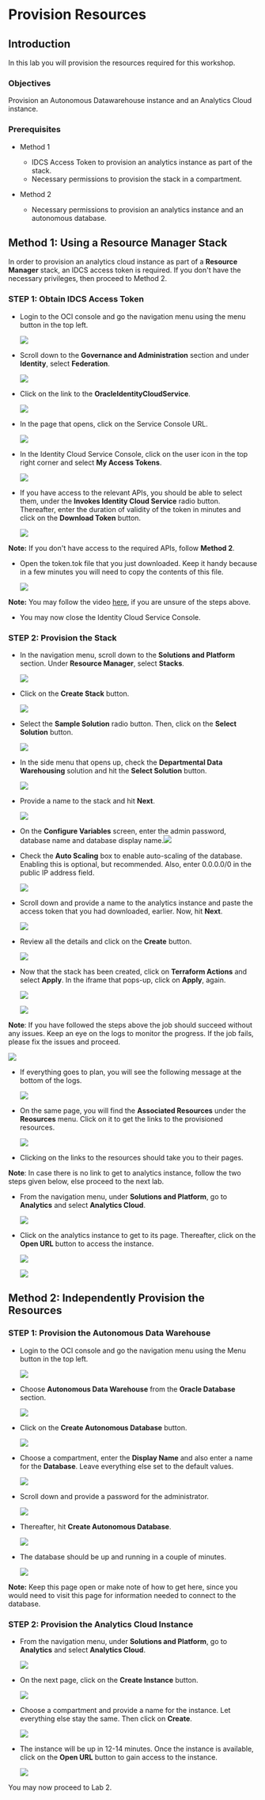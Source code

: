 # Provision Resources

## Introduction

In this lab you will provision the resources required for this workshop.

### Objectives

<!--Provision a stack comprising of an Autonomous Datawarehouse and an Analytics Cloud instance.-->
Provision an Autonomous Datawarehouse instance and an Analytics Cloud instance.

### Prerequisites

- Method 1
    - IDCS Access Token to provision an analytics instance as part of the stack.
    - Necessary permissions to provision the stack in a compartment.

- Method 2
    - Necessary permissions to provision an analytics instance and an autonomous database.

## Method 1: Using a Resource Manager Stack

In order to provision an analytics cloud instance as part of a **Resource Manager** stack, an IDCS access token is required. If you don't have the necessary privileges, then proceed to Method 2.

### STEP 1: Obtain IDCS Access Token

- Login to the OCI console and go the navigation menu using the menu button in the top left.

    ![](./images/1.1.png " ")

- Scroll down to the **Governance and Administration** section and under **Identity**, select **Federation**.

    ![](./images/1.2.png " ")

- Click on the link to the **OracleIdentityCloudService**.

    ![](./images/1.3.png " ")

- In the page that opens, click on the Service Console URL.

    ![](./images/1.4.png " ")

- In the Identity Cloud Service Console, click on the user icon in the top right corner and select **My Access Tokens**.

    ![](./images/1.5.png " ")

- If you have access to the relevant APIs, you should be able to select them, under the **Invokes Identity Cloud Service** radio button. Thereafter, enter the duration of validity of the token in minutes and click on the **Download Token** button.

    ![](./images/1.6.png " ")

**Note:** If you don't have access to the required APIs, follow **Method 2**.

- Open the token.tok file that you just downloaded. Keep it handy because in a few minutes you will need to copy the contents of this file.

    ![](./images/1.7.png " ")

**Note:** You may follow the video [here](https://objectstorage.us-ashburn-1.oraclecloud.com/p/OVQA-GCUjlO9VwEdWqHSre02rNj4K6wZ3VsacpzsXNg/n/oradbclouducm/b/bucket-20200907-1650/o/mdw%20-%20idcs.mp4), if you are unsure of the steps above.

- You may now close the Identity Cloud Service Console.

### STEP 2: Provision the Stack

- In the navigation menu, scroll down to the **Solutions and Platform** section. Under **Resource Manager**, select **Stacks**.

    ![](./images/1.13.png " ")

- Click on the **Create Stack** button.

    ![](./images/1.14.png " ")

- Select the **Sample Solution** radio button. Then, click on the **Select Solution** button.

    ![](./images/1.15.png " ")

- In the side menu that opens up, check the **Departmental Data Warehousing** solution and hit the **Select Solution** button.

    ![](./images/1.16.png " ")

- Provide a name to the stack and hit **Next**.

    ![](./images/1.17.png " ")

- On the **Configure Variables** screen, enter the admin password, database name and database display name.![](./images/1.18.png " ")

- Check the **Auto Scaling** box to enable auto-scaling of the database. Enabling this is optional, but recommended. Also, enter 0.0.0.0/0 in the public IP address field.

    ![](./images/1.19.png " ")

- Scroll down and provide a name to the analytics instance and paste the access token that you had downloaded, earlier. Now, hit **Next**.

    ![](./images/1.20.png " ")

- Review all the details and click on the **Create** button.

    ![](./images/1.21.png " ")

- Now that the stack has been created, click on **Terraform Actions** and select **Apply**. In the iframe that pops-up, click on **Apply**, again.

    ![](./images/1.22.png " ")

    ![](./images/1.23.png " ")

**Note**:  If you have followed the steps above the job should succeed without any issues. Keep an eye on the logs to monitor the progress. If the job fails, please fix the issues and proceed.

![](./images/1.30.png " ")

- If everything goes to plan, you will see the following message at the bottom of the logs.

    ![](./images/1.31.png " ")

- On the same page, you will find the **Associated Resources** under the **Reosurces** menu. Click on it to get the links to the provisioned resources.

    ![](./images/1.25.png " ")

- Clicking on the links to the resources should take you to their pages.

**Note**: In case there is no link to get to analytics instance, follow the two steps given below, else proceed to the next lab.

- From the navigation menu, under **Solutions and Platform**, go to **Analytics** and select **Analytics Cloud**.

    ![](./images/1.27.png " ")

- Click on the analytics instance to get to its page. Thereafter, click on the **Open URL** button to access the instance.

    ![](./images/1.28.png " ")

    ![](./images/1.29.png " ")

## Method 2: Independently Provision the Resources

### STEP 1: Provision the Autonomous Data Warehouse

- Login to the OCI console and go the navigation menu using the Menu button in the top left.

    ![](./images/2.1.png " ")

- Choose **Autonomous Data Warehouse** from the **Oracle Database** section.

    ![](./images/2.2.png " ")

- Click on the **Create Autonomous Database** button.

    ![](./images/2.3.png " ")

- Choose a compartment, enter the **Display Name** and also enter a name for the **Database**. Leave everything else set to the default values.

    ![](./images/2.4.png " ")

- Scroll down and provide a password for the administrator.

    ![](./images/2.5.png " ")

- Thereafter, hit **Create Autonomous Database**.

    ![](./images/2.6.png " ")

- The database should be up and running in a couple of minutes.

    ![](./images/2.7.png " ")

**Note:** Keep this page open or make note of how to get here, since you would need to visit this page for information needed to connect to the database.

### STEP 2: Provision the Analytics Cloud Instance

- From the navigation menu, under **Solutions and Platform**, go to **Analytics** and select **Analytics Cloud**.

    ![](./images/2.8.png " ")

- On the next page, click on the **Create Instance** button.

    ![](./images/1.28.png " ")

- Choose a compartment and provide a name for the instance. Let everything else stay the same. Then click on **Create**.

    ![](./images/2.10.png " ")

- The instance will be up in 12-14 minutes. Once the instance is available, click on the **Open URL** button to gain access to the instance.

    ![](./images/2.11.png " ")


You may now proceed to Lab 2.